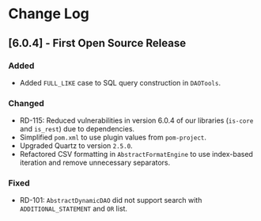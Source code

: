 # Change Log

## [6.0.4] - First Open Source Release

### Added
- Added `FULL_LIKE` case to SQL query construction in `DAOTools`.

### Changed
- RD-115: Reduced vulnerabilities in version 6.0.4 of our libraries (`is-core` and `is_rest`) due to dependencies.
- Simplified `pom.xml` to use plugin values from `pom-project`.
- Upgraded Quartz to version `2.5.0`.
- Refactored CSV formatting in `AbstractFormatEngine` to use index-based iteration and remove unnecessary separators.

### Fixed
- RD-101: `AbstractDynamicDAO` did not support search with `ADDITIONAL_STATEMENT` and `OR` list.